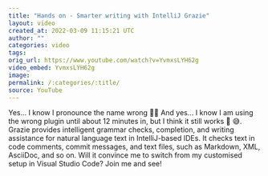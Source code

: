 ```yaml
---
title: "Hands on - Smarter writing with IntelliJ Grazie"
layout: video
created_at: 2022-03-09 11:15:21 UTC
author: ""
categories: video
tags: 
orig_url: https://www.youtube.com/watch?v=YvmxsLYH62g
video_embed: YvmxsLYH62g
image:
permalink: /:categories/:title/
source: YouTube
---
```

Yes… I know I pronounce the name wrong 🤦‍♂️ And yes… I know I am using the wrong plugin until about 12 minutes in, but I think it still works 🤞 😅. Grazie provides intelligent grammar checks, completion, and writing assistance for natural language text in IntelliJ-based IDEs. It checks text in code comments, commit messages, and text files, such as Markdown, XML, AsciiDoc, and so on. Will it convince me to switch from my customised setup in Visual Studio Code? Join me and see!
